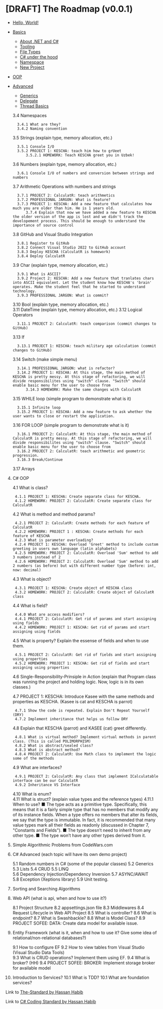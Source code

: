 # [DRAFT] The Roadmap (v0.0.1)

- [Hello, World!](https://github.com/ElbekDeveloper/The-Roadmap/blob/master/0.%20Hello%20World!/0.%20Introduction.md)


- [Basics](https://github.com/ElbekDeveloper/The-Roadmap/tree/master/1.%20Basics)
    
    - [About .NET and C#](https://github.com/ElbekDeveloper/The-Roadmap/blob/master/1.%20Basics/1.0%20About%20.NET%20and%20C%23.md)
    - [Tooling](https://github.com/ElbekDeveloper/The-Roadmap/blob/master/1.%20Basics/1.1%20Tooling.md)
    - [File Types](https://github.com/ElbekDeveloper/The-Roadmap/blob/master/1.%20Basics/1.2%20File%20Types.md)
    - [C# under the hood](https://github.com/ElbekDeveloper/The-Roadmap/blob/master/1.%20Basics/1.3%20C#%20under%20the%20hood.md)
    - [Namespace](https://github.com/ElbekDeveloper/The-Roadmap/blob/master/1.%20Basics/1.4%Namespace.md)
    - [New Project](https://github.com/ElbekDeveloper/The-Roadmap/blob/master/1.%20Basics/1.5%New%20Project.md)


- [OOP](https://github.com/ElbekDeveloper/The-Roadmap)

- [Advanced](https://github.com/ElbekDeveloper/The-Roadmap/tree/master/4.%20Advanced)

    - [Generics]()
    - [Delegate]()
    - [Thread Basics]()
 
    3.4 Namespaces  

        3.4.1 What are they?   
        3.4.2 Naming convention
    3.5 Strings (explain type, memory allocation, etc.)  

        3.5.1 Console I/O
        3.5.2 PROJECT 1: KESCHA: teach him how to grUeet
            3.5.2.1 HOMEWORK: Teach KESCHA greet you in Uzbek!
    3.6 Numbers (explain type, memory allocation, etc.)  

        3.6.1 Console I/O of numbers and conversion between strings and numbers 
    3.7 Arithmetic Operations with numbers and strings   
    
        3.7.1 PROJECT 2: CalculatR: teach arithmetics 
        3.7.2 PROFESSIONAL JARGON: What is feature? 
        3.7.3 PROJECT 1: KESCHA: Add a new feature that calculates how much you are older than him. He is 1 years old.
            3.7.4 Explain that now we have added a new feature to KESCHA the older version of the app is lost and we didn't track the developement process. This should be enough to understand the importance of source control 
    3.8 GitHub and Visual Studio Integration  

        3.8.1 Register to GitHub
        3.8.2 Connect Visual Studio 2022 to GitHub account 
        3.8.3 Deploy KESCHA (CalculatR is homework) 
        3.8.4 Deploy CalculatR
    3.9 Char (explain type, memory allocation, etc.)  

        3.9.1 What is ASCII?
        3.9.2 Project 2: KESCHA: Add a new feature that tranlates chars into ASCII equivalent. Let the student know how KESCHA's 'brain' operates. Make the student feel that he started to understand technology. 
        3.9.3 PROFESSIONAL JARGON: What is commit?  
    3.10 Bool (explain type, memory allocation, etc.)  
    3.11 DateTime (explain type, memory allocation, etc.) 
    3.12 Logical Operators   

        3.11.1 PROJECT 2: CalculatR: teach comparison (commit changes to GitHub)
    3.13 If  
       
        3.13.1 PROJECT 1: KESCHA: teach military age calculation (commit changes to GitHub)
    3.14 Switch (make simple menu)  

        3.14.1 PROFESSIONAL JARGON: what is refactor?
        3.14.2 PROJECT 1: KESCHA: At this stage, the main method of KESCHA is pretty messy. At this stage of refactoring, we will divide responsibilites using "switch" clause. "Switch" should enable basic menu for the user to choose from 
            3.14.3 HOMEWORK: Make the same changes with CalculatR
    3.15 WHILE loop (simple program to demonstrate what is it)  
     
        3.15.1 Infinite loop
        3.15.2 PROJECT 1: KESCHA: Add a new feature to ask whether the user wants to close or restart the application. 
    3.16 FOR LOOP (simple program to demonstrate what is it)  

        3.16.1 PROJECT 2: CalculatR: At this stage, the main method of CalculatR is pretty messy. At this stage of refactoring, we will divide responsibilites using "switch" clause. "Switch" should enable basic menu for the user to choose from
        3.16.2 PROJECT 2: CalculatR: teach arithmetic and geometric progression.
        3.16.3 Break/Continue
    3.17 Arrays
4. C# OOP

    4.1 What is class?  

        4.1.1 PROJECT 1: KESCHA: Create separate class for KESCHA.
        4.1.2 HOMEWORK: PROJECT 2: CalculatR: Create separate class for  CalculatR
    4.2 What is method and method params?  

        4.2.1 PROJECT 2: CalculatR: Create methods for each feature of CalculatR
        4.2.2 HOMEWORK: PROJECT 1 : KESCHA: Create methods for each feature of KESCHA
        4.2.3 What is parameter overloading?
        4.2.4 PROJECT 1: KESCHA: Overload 'Greet' method to include custom greeting in users own language (latin alphabets)
        4.2.5 HOMEWORK: PROJECT 2: CalculatR: Overload 'Sum' method to add 3 numbers instead of 2
        4.2.6 HOMEWORK: PROJECT 2: CalculatR: Overload 'Sum' method to add 2 numbers (as before) but with different number type (before: int, now: decimal)
    4.3 What is object?  

        4.3.1 PROJECT 1: KESCHA: Create object of KESCHA class
        4.3.2 HOMEWORK: PROJECT 2: CalculatR: Create object of CalculatR class
    4.4 What is field?  

        4.4.0 What are access modifiers?
        4.4.1 PROJECT 2: CalculatR: Get rid of params and start assigning using fields
        4.4.2 HOMEWORK: PROJECT 1: KESCHA: Get rid of params and start assigning using fields
    4.5 What is property? Explain the essense of fields and when to use them.  
      
        4.5.1 PROJECT 2: CalculatR: Get rid of fields and start assigning using properties
        4.5.2 HOMEWORK: PROJECT 1: KESCHA: Get rid of fields and start assigning using properties
    4.6 Single-Responsibility-Prinsiple in Action (explain that Program class was running the project and holding logic. Now, logic is in its own classes.)  

    4.7 PROJECT 1: KESCHA: Introduce Kasee with the same methods and properties as KESCHA. (Kasee is cat and KESCHA is parrot)  

        4.7.1 Show the code is repeated. Explain Don't Repeat Yourself (DRY)
        4.7.2 Implement inheritance that helps us follow DRY
    4.8 Explain that KESCHA (parrot) and KASEE (cat) greet differently.   

        4.8.1 What is virtual method? Implement virtual methods in parent class. (This is called POLIMORPHISM)
        4.8.2 What is abstract/sealed class? 
        4.8.3 What is abstract method? 
        4.8.4 PROJECT 2: CalculatR: Use Math class to implement the logic some of the methods
    4.9 What are interfaces?  

        4.9.1 PROJECT 2: CalculatR: Any class that implement ICalculatable interface can be our CalculatR
        4.9.2 Inheritance VS Interface
    4.10 What is enum?  
    4.11 What is struct? (explain value types and the reference types)
        4.11.1 When to use?
            ■ The type acts as a primitive type. Specifically, this means that it is a fairly simple type that has
            no members that modify any of its instance fields. When a type offers no members that alter
            its fields, we say that the type is immutable. In fact, it is recommended that many value types
            mark all their fields as readonly (discussed in Chapter 7, "Constants and Fields").
            ■ The type doesn’t need to inherit from any other type.
            ■ The type won’t have any other types derived from it.

5. Simple Algorithmic Problems from CodeWars.com 

6. C# Advanced (each topic will have its own demo project)  

    5.1 Random numbers in C# (some of the popular classes)
    5.2 Generics 
    5.3 Lists
    5.4 CRUD
    5.5 LINQ   
    5.6 Dependency Injection/Dependency Inversion
    5.7 ASYNC/AWAIT  
    5.8 Exception (Xeptions library)
    5.9 Unit testing.

7. Sorting and Searching Algorithms 

8. Web API (what is api, when and how to use it?)  

    8.1 Project Structure
    8.2 appsettings.json file
    8.3 Middlewares 
    8.4 Request Lifecycle in Web API Project
    8.5 What is controller?
    8.6 What is endpoint?
    8.7 What is Swashbackle? 
    8.8 What is Model Class?
    8.9 PROJECT SOFEE: DATA: Create data model for available issue.

9. Entity Framework (what is it, when and how to use it? Give some idea of relational/non-relational databases?)
   
   9.1 How to configure EF
   9.2 How to view tables from Visual Studio (Visual Studio Data Tools)   
   9.3 What is CRUD operations? Implement them using EF.
   9.4 What is broker? (HH)
   9.4 PROJECT SOFEE: BROKER: Implement storage broker for available model 


10. Introduction to Services?
    10.1 What is TDD?
    10.1 What are foundation services? 


Link to [The-Standard by Hassan Habib](https://github.com/hassanhabib/The-Standard)

Link to [C# Coding Standard by Hassan Habib](https://github.com/hassanhabib/CSharpCodingStandard)



    
